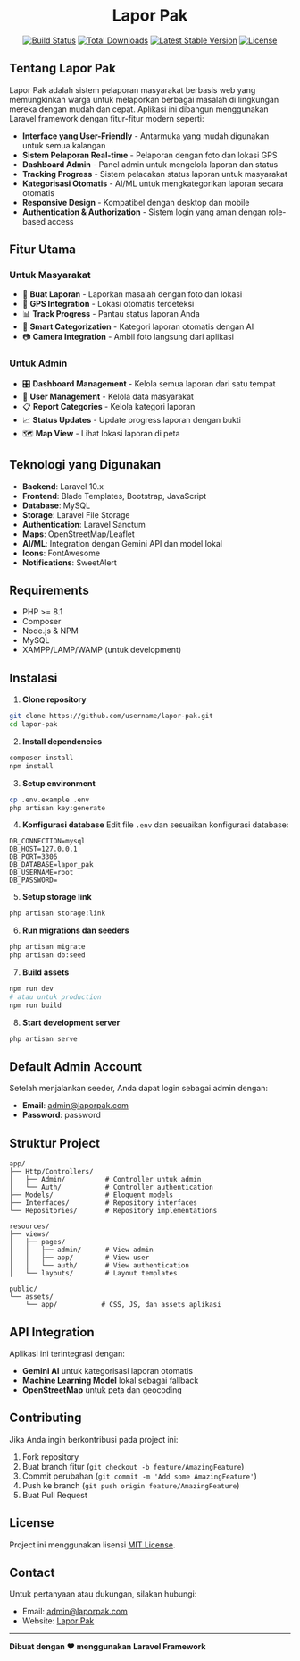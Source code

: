 <p align="center">
    <h1 align="center">Lapor Pak</h1>
</p>

<p align="center">
<a href="https://github.com/laravel/framework/actions"><img src="https://github.com/laravel/framework/workflows/tests/badge.svg" alt="Build Status"></a>
<a href="https://packagist.org/packages/laravel/framework"><img src="https://img.shields.io/packagist/dt/laravel/framework" alt="Total Downloads"></a>
<a href="https://packagist.org/packages/laravel/framework"><img src="https://img.shields.io/packagist/v/laravel/framework" alt="Latest Stable Version"></a>
<a href="https://packagist.org/packages/laravel/framework"><img src="https://img.shields.io/packagist/l/laravel/framework" alt="License"></a>
</p>

## Tentang Lapor Pak

Lapor Pak adalah sistem pelaporan masyarakat berbasis web yang memungkinkan warga untuk melaporkan berbagai masalah di lingkungan mereka dengan mudah dan cepat. Aplikasi ini dibangun menggunakan Laravel framework dengan fitur-fitur modern seperti:

-   **Interface yang User-Friendly** - Antarmuka yang mudah digunakan untuk semua kalangan
-   **Sistem Pelaporan Real-time** - Pelaporan dengan foto dan lokasi GPS
-   **Dashboard Admin** - Panel admin untuk mengelola laporan dan status
-   **Tracking Progress** - Sistem pelacakan status laporan untuk masyarakat
-   **Kategorisasi Otomatis** - AI/ML untuk mengkategorikan laporan secara otomatis
-   **Responsive Design** - Kompatibel dengan desktop dan mobile
-   **Authentication & Authorization** - Sistem login yang aman dengan role-based access

## Fitur Utama

### Untuk Masyarakat

-   📱 **Buat Laporan** - Laporkan masalah dengan foto dan lokasi
-   📍 **GPS Integration** - Lokasi otomatis terdeteksi
-   📊 **Track Progress** - Pantau status laporan Anda
-   🤖 **Smart Categorization** - Kategori laporan otomatis dengan AI
-   📷 **Camera Integration** - Ambil foto langsung dari aplikasi

### Untuk Admin

-   🎛️ **Dashboard Management** - Kelola semua laporan dari satu tempat
-   👥 **User Management** - Kelola data masyarakat
-   📋 **Report Categories** - Kelola kategori laporan
-   📈 **Status Updates** - Update progress laporan dengan bukti
-   🗺️ **Map View** - Lihat lokasi laporan di peta

## Teknologi yang Digunakan

-   **Backend**: Laravel 10.x
-   **Frontend**: Blade Templates, Bootstrap, JavaScript
-   **Database**: MySQL
-   **Storage**: Laravel File Storage
-   **Authentication**: Laravel Sanctum
-   **Maps**: OpenStreetMap/Leaflet
-   **AI/ML**: Integration dengan Gemini API dan model lokal
-   **Icons**: FontAwesome
-   **Notifications**: SweetAlert

## Requirements

-   PHP >= 8.1
-   Composer
-   Node.js & NPM
-   MySQL
-   XAMPP/LAMP/WAMP (untuk development)

## Instalasi

1. **Clone repository**

```bash
git clone https://github.com/username/lapor-pak.git
cd lapor-pak
```

2. **Install dependencies**

```bash
composer install
npm install
```

3. **Setup environment**

```bash
cp .env.example .env
php artisan key:generate
```

4. **Konfigurasi database**
   Edit file `.env` dan sesuaikan konfigurasi database:

```env
DB_CONNECTION=mysql
DB_HOST=127.0.0.1
DB_PORT=3306
DB_DATABASE=lapor_pak
DB_USERNAME=root
DB_PASSWORD=
```

5. **Setup storage link**

```bash
php artisan storage:link
```

6. **Run migrations dan seeders**

```bash
php artisan migrate
php artisan db:seed
```

7. **Build assets**

```bash
npm run dev
# atau untuk production
npm run build
```

8. **Start development server**

```bash
php artisan serve
```

## Default Admin Account

Setelah menjalankan seeder, Anda dapat login sebagai admin dengan:

-   **Email**: admin@laporpak.com
-   **Password**: password

## Struktur Project

```
app/
├── Http/Controllers/
│   ├── Admin/          # Controller untuk admin
│   └── Auth/           # Controller authentication
├── Models/             # Eloquent models
├── Interfaces/         # Repository interfaces
└── Repositories/       # Repository implementations

resources/
├── views/
│   ├── pages/
│   │   ├── admin/      # View admin
│   │   ├── app/        # View user
│   │   └── auth/       # View authentication
│   └── layouts/        # Layout templates

public/
└── assets/
    └── app/           # CSS, JS, dan assets aplikasi
```

## API Integration

Aplikasi ini terintegrasi dengan:

-   **Gemini AI** untuk kategorisasi laporan otomatis
-   **Machine Learning Model** lokal sebagai fallback
-   **OpenStreetMap** untuk peta dan geocoding

## Contributing

Jika Anda ingin berkontribusi pada project ini:

1. Fork repository
2. Buat branch fitur (`git checkout -b feature/AmazingFeature`)
3. Commit perubahan (`git commit -m 'Add some AmazingFeature'`)
4. Push ke branch (`git push origin feature/AmazingFeature`)
5. Buat Pull Request

## License

Project ini menggunakan lisensi [MIT License](https://opensource.org/licenses/MIT).

## Contact

Untuk pertanyaan atau dukungan, silakan hubungi:

-   Email: admin@laporpak.com
-   Website: [Lapor Pak](https://laporpak.com)

---

**Dibuat dengan ❤️ menggunakan Laravel Framework**
